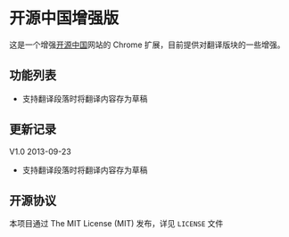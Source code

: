 开源中国增强版
================

这是一个增强[开源中国][1]网站的 Chrome 扩展，目前提供对翻译版块的一些增强。

[1]: http://www.oschina.net/

## 功能列表

 - 支持翻译段落时将翻译内容存为草稿

## 更新记录

V1.0 2013-09-23

 - 支持翻译段落时将翻译内容存为草稿

## 开源协议

本项目通过 The MIT License (MIT) 发布，详见 `LICENSE` 文件
